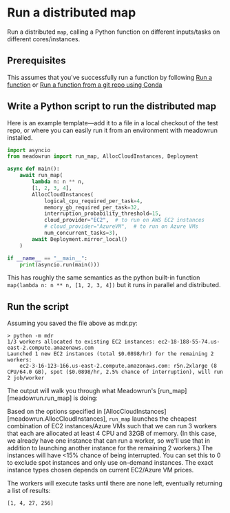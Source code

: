 # Run a distributed map

Run a distributed `map`, calling a Python function on different inputs/tasks on
different cores/instances.

## Prerequisites

This assumes that you've successfully run a function by following [Run a
function](/tutorial/run_function) or [Run a function from a git repo using
Conda](/tutorial/run_function_git_conda)

## Write a Python script to run the distributed map

Here is an example template—add it to a file in a local checkout of the test repo, or
where you can easily run it from an environment with meadowrun installed.

```python
import asyncio
from meadowrun import run_map, AllocCloudInstances, Deployment

async def main():
    await run_map(
        lambda n: n ** n,
        [1, 2, 3, 4],
        AllocCloudInstances(
            logical_cpu_required_per_task=4,
            memory_gb_required_per_task=32,
            interruption_probability_threshold=15,
            cloud_provider="EC2",  # to run on AWS EC2 instances
            # cloud_provider="AzureVM",  # to run on Azure VMs
            num_concurrent_tasks=3),
        await Deployment.mirror_local()
    )

if __name__ == "__main__":
    print(asyncio.run(main()))
```

This has roughly the same semantics as the python built-in function `map(lambda n: n **
n, [1, 2, 3, 4])` but it runs in parallel and distributed.

## Run the script

Assuming you saved the file above as mdr.py:

```shell
> python -m mdr
1/3 workers allocated to existing EC2 instances: ec2-18-188-55-74.us-east-2.compute.amazonaws.com
Launched 1 new EC2 instances (total $0.0898/hr) for the remaining 2 workers:
    ec2-3-16-123-166.us-east-2.compute.amazonaws.com: r5n.2xlarge (8 CPU/64.0 GB), spot ($0.0898/hr, 2.5% chance of interruption), will run 2 job/worker
```

The output will walk you through what Meadowrun's [run_map][meadowrun.run_map] is doing:

Based on the options specified in [AllocCloudInstances][meadowrun.AllocCloudInstances],
`run_map` launches the cheapest combination of EC2 instances/Azure VMs such that we can
run 3 workers that each are allocated at least 4 CPU and 32GB of memory. (In this case,
we already have one instance that can run a worker, so we'll use that in addition to
launching another instance for the remaining 2 workers.) The instances will have <15%
chance of being interrupted. You can set this to 0 to exclude spot instances and only
use on-demand instances. The exact instance types chosen depends on current EC2/Azure VM
prices.

The workers will execute tasks until there are none left, eventually returning a list of
results:

```shell
[1, 4, 27, 256]
```
